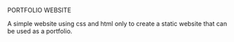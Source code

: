 PORTFOLIO WEBSITE

A simple website using css and html only to create a static website that can be used as a portfolio.
